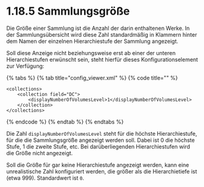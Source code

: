 # 1.18.5 Sammlungsgröße

Die Größe einer Sammlung ist die Anzahl der darin enthaltenen Werke. In der Sammlungsübersicht wird diese Zahl standardmäßig in Klammern hinter dem Namen der einzelnen Hierarchiestufe der Sammlung angezeigt. 

Soll diese Anzeige nicht beziehungsweise erst ab einer der unteren Hierarchiestufen erwünscht sein, steht hierfür dieses Konfigurationselement zur Verfügung:

{% tabs %}
{% tab title="config\_viewer.xml" %}
{% code title="" %}
```markup
<collections>
    <collection field="DC">
        <displayNumberOfVolumesLevel>1</displayNumberOfVolumesLevel>
    </collection>
</collections>
```
{% endcode %}
{% endtab %}
{% endtabs %}

Die Zahl `displayNumberOfVolumesLevel` steht für die höchste Hierarchiestufe, für die die Sammlungsgröße angezeigt werden soll. Dabei ist 0 die höchste Stufe, 1 die zweite Stufe, etc. Bei darüberliegenden Hierarchiestufen wird die Größe nicht angezeigt.

Soll die Größe für gar keine Hierarchiestufe angezeigt werden, kann eine unrealistische Zahl konfiguriert werden, die größer als die Hierarchietiefe ist \(etwa 999\). Standardwert ist `0`.

